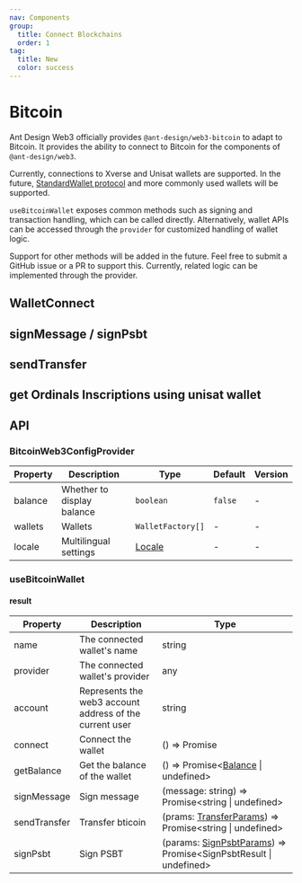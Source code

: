```yaml
---
nav: Components
group:
  title: Connect Blockchains
  order: 1
tag:
  title: New
  color: success
---
```


# Bitcoin

Ant Design Web3 officially provides `@ant-design/web3-bitcoin` to adapt to Bitcoin. It provides the ability to connect to Bitcoin for the components of `@ant-design/web3`.

Currently, connections to Xverse and Unisat wallets are supported. In the future, [StandardWallet protocol](https://github.com/ExodusMovement/bitcoin-wallet-standard) and more commonly used wallets will be supported.

`useBitcoinWallet` exposes common methods such as signing and transaction handling, which can be called directly. Alternatively, wallet APIs can be accessed through the `provider` for customized handling of wallet logic.

Support for other methods will be added in the future. Feel free to submit a GitHub issue or a PR to support this. Currently, related logic can be implemented through the provider.

## WalletConnect

<code src="./demos/basic.tsx"></code>

## signMessage / signPsbt

<code src="./demos/sign.tsx"></code>

## sendTransfer

<code src="./demos/send-transfer.tsx"></code>

## get Ordinals Inscriptions using unisat wallet

<code src="./demos/get-inscriptions.tsx"></code>

## API

### BitcoinWeb3ConfigProvider

| Property | Description | Type | Default | Version |
| --- | --- | --- | --- | --- |
| balance | Whether to display balance | `boolean` | `false` | - |
| wallets | Wallets | `WalletFactory[]` | - | - |
| locale | Multilingual settings | [Locale](https://github.com/ant-design/ant-design-web3/blob/main/packages/common/src/locale/en_US.ts) | - | - |

### useBitcoinWallet

#### result

| Property | Description | Type |
| --- | --- | --- |
| name | The connected wallet's name | string |
| provider | The connected wallet's provider | any |
| account | Represents the web3 account address of the current user | string |
| connect | Connect the wallet | () => Promise<void> |
| getBalance | Get the balance of the wallet | () => Promise<[Balance](https://github.com/ant-design/ant-design-web3/blob/main/packages/common/src/types.ts#181) \| undefined> |
| signMessage | Sign message | (message: string) => Promise<string \| undefined> |
| sendTransfer | Transfer bticoin | (prams: [TransferParams](https://github.com/ant-design/ant-design-web3/blob/main/packages/bitcoin/src/types.tsx#L14)) => Promise<string \| undefined> |
| signPsbt | Sign PSBT | (params: [SignPsbtParams](https://github.com/ant-design/ant-design-web3/blob/main/packages/bitcoin/src/types.tsx#L9)) => Promise<SignPsbtResult \| undefined> |
